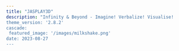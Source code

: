 ```yaml
---
title: "JASPLAY3D"
description: "Infinity & Beyond - Imagine! Verbalize! Visualise!
theme_version: '2.8.2'
cascade:
 featured_image: '/images/milkshake.png'
date: 2023-08-27
---
```



